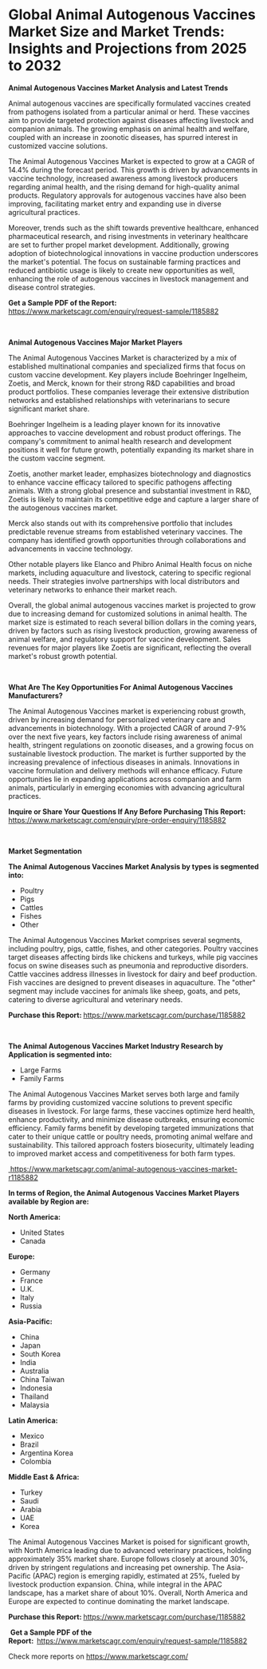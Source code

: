 <p><h1>Global Animal Autogenous Vaccines Market Size and Market Trends: Insights and Projections from 2025 to 2032</h1></p><p><strong>Animal Autogenous Vaccines Market Analysis and Latest Trends</strong></p>
<p><p>Animal autogenous vaccines are specifically formulated vaccines created from pathogens isolated from a particular animal or herd. These vaccines aim to provide targeted protection against diseases affecting livestock and companion animals. The growing emphasis on animal health and welfare, coupled with an increase in zoonotic diseases, has spurred interest in customized vaccine solutions.</p><p>The Animal Autogenous Vaccines Market is expected to grow at a CAGR of 14.4% during the forecast period. This growth is driven by advancements in vaccine technology, increased awareness among livestock producers regarding animal health, and the rising demand for high-quality animal products. Regulatory approvals for autogenous vaccines have also been improving, facilitating market entry and expanding use in diverse agricultural practices. </p><p>Moreover, trends such as the shift towards preventive healthcare, enhanced pharmaceutical research, and rising investments in veterinary healthcare are set to further propel market development. Additionally, growing adoption of biotechnological innovations in vaccine production underscores the market's potential. The focus on sustainable farming practices and reduced antibiotic usage is likely to create new opportunities as well, enhancing the role of autogenous vaccines in livestock management and disease control strategies.</p></p>
<p><strong>Get a Sample PDF of the Report:&nbsp;</strong> <a href="https://www.marketscagr.com/enquiry/request-sample/1185882?utm_campaign=3510&utm_medium=2&utm_source=Github&utm_content=ia&utm_term=28032025&utm_id=animal-autogenous-vaccines">https://www.marketscagr.com/enquiry/request-sample/1185882</a></p>
<p>&nbsp;</p>
<p><strong>Animal Autogenous Vaccines Major Market Players</strong></p>
<p><p>The Animal Autogenous Vaccines Market is characterized by a mix of established multinational companies and specialized firms that focus on custom vaccine development. Key players include Boehringer Ingelheim, Zoetis, and Merck, known for their strong R&D capabilities and broad product portfolios. These companies leverage their extensive distribution networks and established relationships with veterinarians to secure significant market share.</p><p>Boehringer Ingelheim is a leading player known for its innovative approaches to vaccine development and robust product offerings. The company's commitment to animal health research and development positions it well for future growth, potentially expanding its market share in the custom vaccine segment.</p><p>Zoetis, another market leader, emphasizes biotechnology and diagnostics to enhance vaccine efficacy tailored to specific pathogens affecting animals. With a strong global presence and substantial investment in R&D, Zoetis is likely to maintain its competitive edge and capture a larger share of the autogenous vaccines market.</p><p>Merck also stands out with its comprehensive portfolio that includes predictable revenue streams from established veterinary vaccines. The company has identified growth opportunities through collaborations and advancements in vaccine technology.</p><p>Other notable players like Elanco and Phibro Animal Health focus on niche markets, including aquaculture and livestock, catering to specific regional needs. Their strategies involve partnerships with local distributors and veterinary networks to enhance their market reach.</p><p>Overall, the global animal autogenous vaccines market is projected to grow due to increasing demand for customized solutions in animal health. The market size is estimated to reach several billion dollars in the coming years, driven by factors such as rising livestock production, growing awareness of animal welfare, and regulatory support for vaccine development. Sales revenues for major players like Zoetis are significant, reflecting the overall market's robust growth potential.</p></p>
<p>&nbsp;</p>
<p><strong>What Are The Key Opportunities For Animal Autogenous Vaccines Manufacturers?</strong></p>
<p><p>The Animal Autogenous Vaccines market is experiencing robust growth, driven by increasing demand for personalized veterinary care and advancements in biotechnology. With a projected CAGR of around 7-9% over the next five years, key factors include rising awareness of animal health, stringent regulations on zoonotic diseases, and a growing focus on sustainable livestock production. The market is further supported by the increasing prevalence of infectious diseases in animals. Innovations in vaccine formulation and delivery methods will enhance efficacy. Future opportunities lie in expanding applications across companion and farm animals, particularly in emerging economies with advancing agricultural practices.</p></p>
<p><strong>Inquire or Share Your Questions If Any Before Purchasing This Report:</strong> <a href="https://www.marketscagr.com/enquiry/pre-order-enquiry/1185882?utm_campaign=3510&utm_medium=2&utm_source=Github&utm_content=ia&utm_term=28032025&utm_id=animal-autogenous-vaccines">https://www.marketscagr.com/enquiry/pre-order-enquiry/1185882</a></p>
<p>&nbsp;</p>
<p><strong>Market Segmentation</strong></p>
<p><strong>The Animal Autogenous Vaccines Market Analysis by types is segmented into:</strong></p>
<p><ul><li>Poultry</li><li>Pigs</li><li>Cattles</li><li>Fishes</li><li>Other</li></ul></p>
<p><p>The Animal Autogenous Vaccines Market comprises several segments, including poultry, pigs, cattle, fishes, and other categories. Poultry vaccines target diseases affecting birds like chickens and turkeys, while pig vaccines focus on swine diseases such as pneumonia and reproductive disorders. Cattle vaccines address illnesses in livestock for dairy and beef production. Fish vaccines are designed to prevent diseases in aquaculture. The "other" segment may include vaccines for animals like sheep, goats, and pets, catering to diverse agricultural and veterinary needs.</p></p>
<p><strong>Purchase this Report:&nbsp;</strong><a href="https://www.marketscagr.com/purchase/1185882?utm_campaign=3510&utm_medium=2&utm_source=Github&utm_content=ia&utm_term=28032025&utm_id=animal-autogenous-vaccines">https://www.marketscagr.com/purchase/1185882</a></p>
<p>&nbsp;</p>
<p><strong>The Animal Autogenous Vaccines Market Industry Research by Application is segmented into:</strong></p>
<p><ul><li>Large Farms</li><li>Family Farms</li></ul></p>
<p><p>The Animal Autogenous Vaccines Market serves both large and family farms by providing customized vaccine solutions to prevent specific diseases in livestock. For large farms, these vaccines optimize herd health, enhance productivity, and minimize disease outbreaks, ensuring economic efficiency. Family farms benefit by developing targeted immunizations that cater to their unique cattle or poultry needs, promoting animal welfare and sustainability. This tailored approach fosters biosecurity, ultimately leading to improved market access and competitiveness for both farm types.</p></p>
<p><a href="https://www.marketscagr.com/animal-autogenous-vaccines-market-r1185882?utm_campaign=3510&utm_medium=2&utm_source=Github&utm_content=ia&utm_term=28032025&utm_id=animal-autogenous-vaccines">&nbsp;https://www.marketscagr.com/animal-autogenous-vaccines-market-r1185882</a></p>
<p><strong>In terms of Region, the Animal Autogenous Vaccines Market Players available by Region are:</strong></p>
<p>
    <p> <strong> North America: </strong>
        <ul>
            <li>United States</li>
            <li>Canada</li>
        </ul>
        </p> 
    <p> <strong> Europe: </strong>
        <ul>
            <li>Germany</li>
            <li>France</li>
            <li>U.K.</li>
            <li>Italy</li>
            <li>Russia</li>
        </ul>
        </p> 
    <p> <strong> Asia-Pacific: </strong>
        <ul>
            <li>China</li>
            <li>Japan</li>
            <li>South Korea</li>
            <li>India</li>
            <li>Australia</li>
            <li>China Taiwan</li>
            <li>Indonesia</li>
            <li>Thailand</li>
            <li>Malaysia</li>
        </ul>
        </p> 
    <p> <strong> Latin America: </strong>
        <ul>
            <li>Mexico</li>
            <li>Brazil</li>
            <li>Argentina Korea</li>
            <li>Colombia</li>
        </ul>
        </p> 
    <p> <strong> Middle East & Africa: </strong>
        <ul>
            <li>Turkey</li>
            <li>Saudi</li>
            <li>Arabia</li>
            <li>UAE</li>
            <li>Korea</li>
        </ul>
    </p>
    </p>
<p><p>The Animal Autogenous Vaccines Market is poised for significant growth, with North America leading due to advanced veterinary practices, holding approximately 35% market share. Europe follows closely at around 30%, driven by stringent regulations and increasing pet ownership. The Asia-Pacific (APAC) region is emerging rapidly, estimated at 25%, fueled by livestock production expansion. China, while integral in the APAC landscape, has a market share of about 10%. Overall, North America and Europe are expected to continue dominating the market landscape.</p></p>
<p><strong>Purchase this Report: </strong><a href="https://www.marketscagr.com/purchase/1185882?utm_campaign=3510&utm_medium=2&utm_source=Github&utm_content=ia&utm_term=28032025&utm_id=animal-autogenous-vaccines">https://www.marketscagr.com/purchase/1185882</a></p>
<p>&nbsp;<strong>Get a Sample PDF of the Report:&nbsp;&nbsp;</strong><a href="https://www.marketscagr.com/enquiry/request-sample/1185882?utm_campaign=3510&utm_medium=2&utm_source=Github&utm_content=ia&utm_term=28032025&utm_id=animal-autogenous-vaccines">https://www.marketscagr.com/enquiry/request-sample/1185882</a></p>
<p><strong></strong></p>
<p>Check more reports on <a href="https://www.marketscagr.com/?utm_campaign=3510&utm_medium=2&utm_source=Github&utm_content=ia&utm_term=28032025&utm_id=animal-autogenous-vaccines">https://www.marketscagr.com/</a></p>